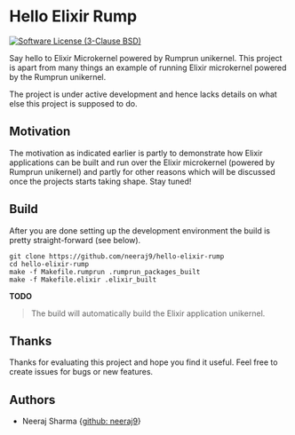 # Hello Elixir Rump

[![Software License (3-Clause BSD)](https://img.shields.io/badge/license-BSD%203--Clause-blue.svg?style=flat-square)](http://opensource.org/licenses/BSD-3-Clause)

Say hello to Elixir Microkernel powered by Rumprun unikernel. This project
is apart from many things an example of running Elixir microkernel powered
by the Rumprun unikernel.

The project is under active development and hence lacks details on what
else this project is supposed to do.

## Motivation

The motivation as indicated earlier is partly to demonstrate how Elixir
applications can be built and run over the Elixir microkernel (powered by
Rumprun unikernel) and partly for other reasons which will be discussed
once the projects starts taking shape. Stay tuned!

## Build

After you are done setting up the development environment the build is
pretty straight-forward (see below).

    git clone https://github.com/neeraj9/hello-elixir-rump
    cd hello-elixir-rump
    make -f Makefile.rumprun .rumprun_packages_built
    make -f Makefile.elixir .elixir_built
    
**TODO**

> The build will automatically build the Elixir application unikernel.

## Thanks

Thanks for evaluating this project and hope you find it useful.
Feel free to create issues for bugs or new features.

## Authors

* Neeraj Sharma {[github: neeraj9](https://github.com/neeraj9)}

